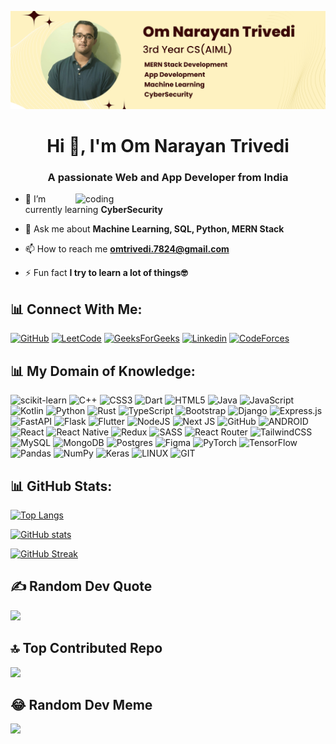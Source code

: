![logo](https://github.com/omtrivediw/omtrivediw/blob/main/Om%20Narayan%20Trivedi.png)

<h1 align="center">Hi 👋, I'm Om Narayan Trivedi</h1>
<h3 align="center">A passionate Web and App Developer from India</h3>

<img align="right" alt="coding" width="400" src="https://camo.githubusercontent.com/cae12fddd9d6982901d82580bdf321d81fb299141098ca1c2d4891870827bf17/68747470733a2f2f6d69726f2e6d656469756d2e636f6d2f6d61782f313336302f302a37513379765349765f7430696f4a2d5a2e676966">

- 🌱 I’m currently learning **CyberSecurity**

- 💬 Ask me about **Machine Learning, SQL, Python, MERN Stack**

- 📫 How to reach me **omtrivedi.7824@gmail.com**

- ⚡ Fun fact **I try to learn a lot of things🤓**

## 📊 Connect With Me:

[![GitHub](https://img.shields.io/badge/GitHub-100000?style=for-the-badge&logo=github&logoColor=white)](https://github.com/omtrivediw) [![LeetCode](https://img.shields.io/badge/-LeetCode-FFA116?style=for-the-badge&logo=LeetCode&logoColor=black)](https://leetcode.com/om_trivedi/) [![GeeksForGeeks](https://img.shields.io/badge/GeeksforGeeks-34a56f?style=for-the-badge&logo=GeeksforGeeks&logoColor=white)](https://auth.geeksforgeeks.org/user/omtrivedi/) [![Linkedin](https://img.shields.io/badge/Linkedin-0072b1?style=for-the-badge&logo=linkedin&logoColor=white)](https://www.linkedin.com/in/trivediom7824/)
[![CodeForces](https://img.shields.io/badge/CodeForces-880808?style=for-the-badge&logo=codeforces&logoColor=white)](https://codeforces.com/profile/omtrivedi)

## 📊 My Domain of Knowledge:

![scikit-learn](https://img.shields.io/badge/scikit--learn-%23F7931E.svg?style=flat&logo=scikit-learn&logoColor=white) ![C++](https://img.shields.io/badge/c++-%2300599C.svg?style=flat&logo=c%2B%2B&logoColor=white) ![CSS3](https://img.shields.io/badge/css3-%231572B6.svg?style=flat&logo=css3&logoColor=white) ![Dart](https://img.shields.io/badge/dart-%230175C2.svg?style=flat&logo=dart&logoColor=white) ![HTML5](https://img.shields.io/badge/html5-%23E34F26.svg?style=flat&logo=html5&logoColor=white) ![Java](https://img.shields.io/badge/java-%23ED8B00.svg?style=flat&logo=java&logoColor=white) ![JavaScript](https://img.shields.io/badge/javascript-%23323330.svg?style=flat&logo=javascript&logoColor=%23F7DF1E) ![Kotlin](https://img.shields.io/badge/kotlin-%230095D5.svg?style=flat&logo=kotlin&logoColor=white) ![Python](https://img.shields.io/badge/python-3670A0?style=flat&logo=python&logoColor=ffdd54) ![Rust](https://img.shields.io/badge/rust-%23000000.svg?style=flat&logo=rust&logoColor=white) ![TypeScript](https://img.shields.io/badge/typescript-%23007ACC.svg?style=flat&logo=typescript&logoColor=white) ![Bootstrap](https://img.shields.io/badge/bootstrap-%23563D7C.svg?style=flat&logo=bootstrap&logoColor=white) ![Django](https://img.shields.io/badge/django-%23092E20.svg?style=flat&logo=django&logoColor=white) ![Express.js](https://img.shields.io/badge/express.js-%23404d59.svg?style=flat&logo=express&logoColor=%2361DAFB) ![FastAPI](https://img.shields.io/badge/FastAPI-005571?style=flat&logo=fastapi) ![Flask](https://img.shields.io/badge/flask-%23000.svg?style=flat&logo=flask&logoColor=white) ![Flutter](https://img.shields.io/badge/Flutter-%2302569B.svg?style=flat&logo=Flutter&logoColor=white) ![NodeJS](https://img.shields.io/badge/node.js-6DA55F?style=flat&logo=node.js&logoColor=white) ![Next JS](https://img.shields.io/badge/Next-black?style=flat&logo=next.js&logoColor=white) ![GitHub](https://img.shields.io/badge/GitHub-%23121011.svg?style=flat&logo=github&logoColor=white) ![ANDROID](https://img.shields.io/badge/android-%2320232a.svg?style=flat&logo=android&logoColor=%a4c639) ![React](https://img.shields.io/badge/react-%2320232a.svg?style=flat&logo=react&logoColor=%2361DAFB) ![React Native](https://img.shields.io/badge/react_native-%2320232a.svg?style=flat&logo=react&logoColor=%2361DAFB) ![Redux](https://img.shields.io/badge/redux-%23593d88.svg?style=flat&logo=redux&logoColor=white) ![SASS](https://img.shields.io/badge/SASS-hotpink.svg?style=flat&logo=SASS&logoColor=white) ![React Router](https://img.shields.io/badge/React_Router-CA4245?style=flat&logo=react-router&logoColor=white) ![TailwindCSS](https://img.shields.io/badge/tailwindcss-%2338B2AC.svg?style=flat&logo=tailwind-css&logoColor=white) ![MySQL](https://img.shields.io/badge/mysql-%2300f.svg?style=flat&logo=mysql&logoColor=white) ![MongoDB](https://img.shields.io/badge/MongoDB-%234ea94b.svg?style=flat&logo=mongodb&logoColor=white) ![Postgres](https://img.shields.io/badge/postgres-%23316192.svg?style=flat&logo=postgresql&logoColor=white) 	![Figma](https://img.shields.io/badge/figma-%23F24E1E.svg?style=flat&logo=figma&logoColor=white) ![PyTorch](https://img.shields.io/badge/PyTorch-%23EE4C2C.svg?style=flat&logo=PyTorch&logoColor=white) ![TensorFlow](https://img.shields.io/badge/TensorFlow-%23FF6F00.svg?style=flat&logo=TensorFlow&logoColor=white) ![Pandas](https://img.shields.io/badge/pandas-%23150458.svg?style=flat&logo=pandas&logoColor=white) ![NumPy](https://img.shields.io/badge/numpy-%23013243.svg?style=flat&logo=numpy&logoColor=white) ![Keras](https://img.shields.io/badge/Keras-%23D00000.svg?style=flat&logo=Keras&logoColor=white) ![LINUX](https://img.shields.io/badge/Linux-FCC624?style=flat&logo=linux&logoColor=black) ![GIT](https://img.shields.io/badge/Git-fc6d26?style=flat&logo=git&logoColor=white)

## 📊 GitHub Stats:

[![Top Langs](https://github-readme-stats-git-masterrstaa-rickstaa.vercel.app/api/top-langs/?username=omtrivediw&theme=radical&hide_border=false&include_all_commits=true&count_private=false&layout=compact)](https://github.com/anuraghazra/github-readme-stats)

[![GitHub stats](https://github-readme-stats.vercel.app/api?username=omtrivediw&theme=radical&hide_border=false&include_all_commits=true&count_private=false)](https://github.com/anuraghazra/github-readme-stats)

[![GitHub Streak](https://github-readme-streak-stats.herokuapp.com/?user=omtrivediw&theme=radical&hide_border=false)](https://git.io/streak-stats)

## ✍️ Random Dev Quote
![](https://quotes-github-readme.vercel.app/api?type=horizontal&theme=radical)

## 🔝 Top Contributed Repo
![](https://github-contributor-stats.vercel.app/api?username=omtrivediw&limit=5&theme=radical&combine_all_yearly_contributions=true)

## 😂 Random Dev Meme
<img src='https://randommeme-five.vercel.app/' style="height: 400px;"/>

